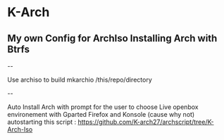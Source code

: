 # K-Arch
## My own Config for ArchIso Installing Arch with Btrfs


--

Use archiso to build 
mkarchio /this/repo/directory

--

Auto Install Arch with prompt for the user to choose
Live openbox environement with Gparted Firefox and Konsole (cause why not)
autostarting this script : https://github.com/K-arch27/archscript/tree/K-Arch-Iso
